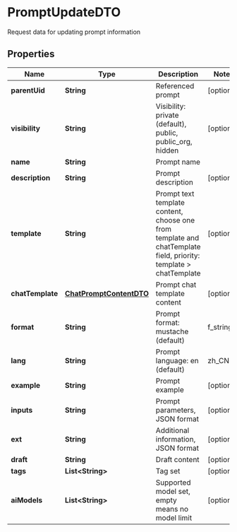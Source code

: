 

# PromptUpdateDTO

Request data for updating prompt information

## Properties

| Name | Type | Description | Notes |
|------------ | ------------- | ------------- | -------------|
|**parentUid** | **String** | Referenced prompt |  [optional] |
|**visibility** | **String** | Visibility: private (default), public, public_org, hidden |  [optional] |
|**name** | **String** | Prompt name |  |
|**description** | **String** | Prompt description |  [optional] |
|**template** | **String** | Prompt text template content, choose one from template and chatTemplate field, priority: template &gt; chatTemplate |  [optional] |
|**chatTemplate** | [**ChatPromptContentDTO**](ChatPromptContentDTO.md) | Prompt chat template content |  [optional] |
|**format** | **String** | Prompt format: mustache (default) | f_string |  [optional] |
|**lang** | **String** | Prompt language: en (default) | zh_CN | ... |  [optional] |
|**example** | **String** | Prompt example |  [optional] |
|**inputs** | **String** | Prompt parameters, JSON format |  [optional] |
|**ext** | **String** | Additional information, JSON format |  [optional] |
|**draft** | **String** | Draft content |  [optional] |
|**tags** | **List&lt;String&gt;** | Tag set |  [optional] |
|**aiModels** | **List&lt;String&gt;** | Supported model set, empty means no model limit |  [optional] |



